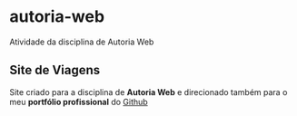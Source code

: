 # autoria-web
 Atividade da disciplina de Autoria Web

## Site de Viagens

Site criado para a disciplina de **Autoria Web** e direcionado também para o meu **portfólio profissional**
do [Github](https://github.com/gbLuis0)
